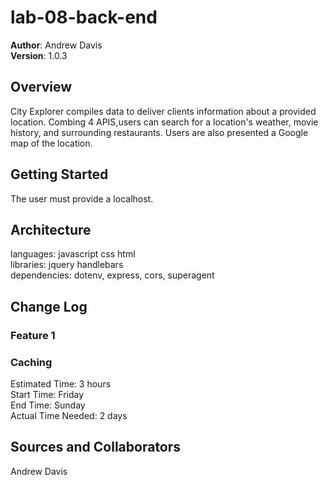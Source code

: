 # lab-08-back-end
**Author**: Andrew Davis <br>
**Version**: 1.0.3
<!-- (increment the patch/fix version number if you make more commits past your first submission) -->

## Overview

City Explorer compiles data to deliver clients information about a provided location. Combing 4 APIS,users can search for a location's weather, movie history, and surrounding restaurants. Users are also presented a Google map of the location.

## Getting Started

The user must provide a localhost.


## Architecture
languages: javascript css html<br>
libraries: jquery handlebars<br>
dependencies: dotenv, express, cors, superagent<br>


## Change Log
### Feature 1 
### Caching

Estimated Time: 3 hours <br>
Start Time: Friday <br>
End Time: Sunday <br>
Actual Time Needed: 2 days<br>


## Sources and Collaborators
Andrew Davis